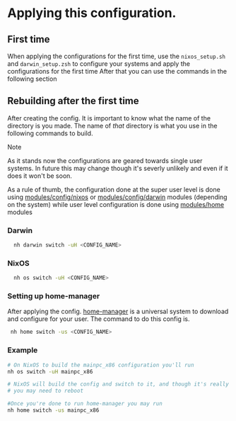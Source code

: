 # Applying this configuration.


## First time

When applying the configurations for the first time, use the `nixos_setup.sh` and
`darwin_setup.zsh` to configure your systems and apply the configurations for the first time
After that you can use the commands in the following section

## Rebuilding after the first time

After creating the config. It is important to know what the name of the directory is you made.
The name of *that* directory is what you use in the following commands to build.

>[!note]
> As it stands now the configurations are geared towards single user systems.
> In future this may change though it's severly unlikely and even if it does
> it won't be soon.
>
> As a rule of thumb, the configuration done at the super user level is done
> using [modules/config/nixos](../modules/config/nixos) or [modules/config/darwin](../modules/config/darwin) modules (depending on the system)
> while user level configuration is done using [modules/home](../modules/home) modules

### Darwin
```sh
  nh darwin switch -uH <CONFIG_NAME>
```

### NixOS
```sh
  nh os switch -uH <CONFIG_NAME>
```

### Setting up home-manager
After applying the config. [home-manager](https://www.github.com/nix-community/home-manager) is a universal system to download and configure for your user.
The command to do this config is.
```sh
 nh home switch -us <CONFIG_NAME> 
```

### Example
```sh
# On NixOS to build the mainpc_x86 configuration you'll run
nh os switch -uH mainpc_x86

# NixOS will build the config and switch to it, and though it's really rare
# you may need to reboot

#Once you're done to run home-manager you may run
nh home switch -us mainpc_x86
```
